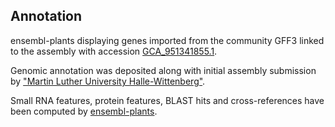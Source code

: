 **Annotation**
----------

ensembl-plants displaying genes imported from the community GFF3 linked to the assembly with accession [GCA\_951341855.1](http://www.ebi.ac.uk/ena/data/view/GCA_951341855.1).

Genomic annotation was deposited along with initial assembly submission by ["Martin Luther University Halle-Wittenberg"](https://www.uni-halle.de/?lang=en).

Small RNA features, protein features, BLAST hits and cross-references have been
computed by [ensembl-plants](https://plants.ensembl.org/info/genome/annotation/index.html).
